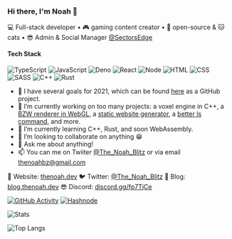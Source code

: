 ### Hi there, I'm Noah 👋

💻 Full-stack developer • 🎮 gaming content creator • 💖 open-source & 🐱 cats • 😎 Admin & Social Manager [@SectorsEdge](https://twitter.com/SectorsEdge)

#### Tech Stack

![TypeScript](https://img.shields.io/badge/-TypeScript-007ACC?style=for-the-badge&logoColor=white&logo=typescript)
![JavaScript](https://img.shields.io/badge/-JavaScript-F7DF1E?style=for-the-badge&logoColor=white&logo=javascript)
![Deno](https://img.shields.io/badge/-Deno-000000?style=for-the-badge&logoColor=white&logo=deno)
![React](https://img.shields.io/badge/-React-61DAFB?style=for-the-badge&logoColor=white&logo=react)
![Node](https://img.shields.io/badge/-Node-339933?style=for-the-badge&logoColor=white&logo=node.js)
![HTML](https://img.shields.io/badge/-HTML-E34F26?style=for-the-badge&logoColor=white&logo=html5)
![CSS](https://img.shields.io/badge/-CSS-1572B6?style=for-the-badge&logoColor=white&logo=css3)
![SASS](https://img.shields.io/badge/-SASS-CC6699?style=for-the-badge&logoColor=white&logo=sass)
![C++](https://img.shields.io/badge/-C++-00599C?style=for-the-badge&logoColor=white&logo=c%2B%2B)
![Rust](https://img.shields.io/badge/-Rust-221E1F?style=for-the-badge&logoColor=white&logo=rust)

- 🏁 I have several goals for 2021, which can be found [here](https://github.com/users/The-Noah/projects/1) as a GitHub project.
- 🔭 I’m currently working on too many projects: a voxel engine in C++, a [BZW renderer in WebGL](https://github.com/The-Noah/webbzw), a [static website generator](https://github.com/The-Noah/static-site-generator), a [better ls command](https://github.com/The-Noah/lsfp), and more.
- 🌱 I’m currently learning C++, Rust, and soon WebAssembly.
- 👯 I’m looking to collaborate on anything 😁
- 💬 Ask me about anything!
- 📫 You can me on Twiiter [@The_Noah_Blitz](https://twitter.com/The_Noah_Blitz) or via email thenoahbz@gmail.com

🔗 Website: [thenoah.dev](https://thenoah.dev/)
🐦 Twitter: [@The_Noah_Blitz](https://twitter.com/The_Noah_Blitz)
📝 Blog: [blog.thenoah.dev](https://blog.thenoah.dev)
😎 Discord: [discord.gg/fp7TjCe](https://discord.gg/fp7TjCe)

[![GitHub Activity](https://img.shields.io/badge/-GitHub%20Activity-white?style=for-the-badge&logoColor=black&logo=github&labelColor=FFFFFF)](https://gitstalk.netlify.app/The-Noah)
[![Hashnode](https://img.shields.io/badge/-Hashnode-white?style=for-the-badge&logoColor=2962FF&logo=hashnode&labelColor=FFFFFF)](https://hashnode.com/@thenoah)

<!--
**The-Noah/The-Noah** is a ✨ _special_ ✨ repository because its `README.md` (this file) appears on your GitHub profile.

Here are some ideas to get you started:

- 🔭 I’m currently working on ...
- 🌱 I’m currently learning ...
- 👯 I’m looking to collaborate on ...
- 🤔 I’m looking for help with ...
- 💬 Ask me about ...
- 📫 How to reach me: ...
- 😄 Pronouns: ...
- ⚡ Fun fact: ...

![TypeScript](https://img.shields.io/badge/-TypeScript-black?style=for-the-badge&logo=typescript&labelColor=007ACC)
![JavaScript](https://img.shields.io/badge/-JavaScript-black?style=for-the-badge&logo=javascript&labelColor=F7DF1E)
![React](https://img.shields.io/badge/-React-black?style=for-the-badge&logo=react&labelColor=61DAFB)
![Deno](https://img.shields.io/badge/-Deno-black?style=for-the-badge&logo=deno&labelColor=000000)
![Node](https://img.shields.io/badge/-Node-black?style=for-the-badge&logo=node.js&labelColor=339933)
![C++](https://img.shields.io/badge/-C++-black?style=for-the-badge&logo=cplusplus&labelColor=00599C)
-->

![Stats](https://github-readme-stats.vercel.app/api?username=The-Noah&count_private=true&show_icons=true&theme=vue-dark)

![Top Langs](https://github-readme-stats.vercel.app/api/top-langs/?username=The-Noah&layout=compact&show_icons=true&theme=vue-dark&exclude_repo=cengine)
